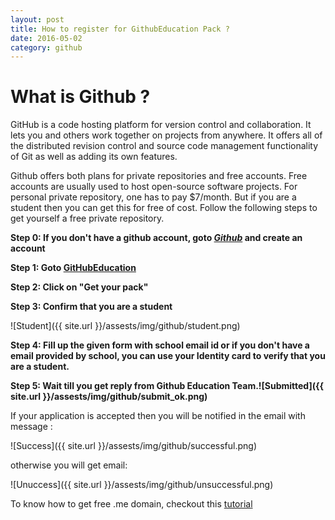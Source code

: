 ```yaml
---
layout: post
title: How to register for GithubEducation Pack ?
date: 2016-05-02
category: github
---
```


# What is Github ?
GitHub is a code hosting platform for version control and collaboration. It lets you and others work together on projects from anywhere. It offers all of the distributed revision control and source code management functionality of Git as well as adding its own features.

Github offers both plans for private repositories and free accounts. Free accounts are usually used to host open-source software projects. For personal private repository, one has to pay $7/month. But if you are a student then you can get this for free of cost. Follow the following steps to get yourself a free private repository.

**Step 0: If you don't have a github account, goto _[Github](https://github.com)_ and create an account**

**Step 1: Goto [GitHubEducation](https://education.github.com/pack)**

**Step 2: Click on "Get your pack"**

**Step 3: Confirm that you are a student**

![Student]({{ site.url }}/assests/img/github/student.png)

**Step 4: Fill up the given form with school email id or if you don't have a email provided by school, you can use your Identity card to verify that you are a student.**

**Step 5: Wait till you get reply from Github Education Team.![Submitted]({{ site.url }}/assests/img/github/submit_ok.png)**

If your application is accepted then you will be notified in the email with message : 

![Success]({{ site.url }}/assests/img/github/successful.png)

otherwise you will get email:

![Unuccess]({{ site.url }}/assests/img/github/unsuccessful.png)

To know how to get free .me domain, checkout this [tutorial](http://lakshman.me/web-hosting/2016/06/19/free-dot-me-domain-with-github-student-developer-pack.html)
